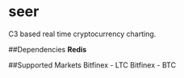 # seer
C3 based real time cryptocurrency charting.

##Dependencies
**Redis**

##Supported Markets
Bitfinex - LTC
Bitfinex - BTC
